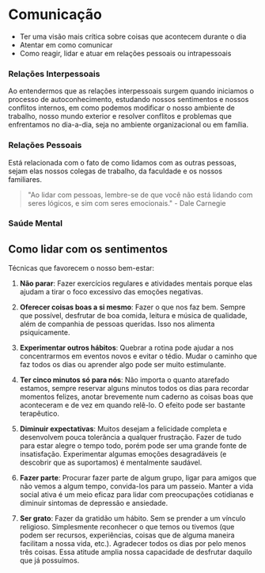# Comunicação

* Ter uma visão mais crítica sobre coisas que acontecem durante o dia
* Atentar em como comunicar
* Como reagir, lidar e atuar em relações pessoais ou intrapessoais

### Relações Interpessoais

Ao entendermos que as relações interpessoais surgem quando iniciamos o processo de autoconhecimento, estudando nossos sentimentos e nossos conflitos internos, em como podemos modificar o nosso ambiente de trabalho, nosso mundo exterior e resolver conflitos e problemas que enfrentamos no dia-a-dia, seja no ambiente organizacional ou em família.

### Relações Pessoais

Está relacionada com o fato de como lidamos com as outras pessoas, sejam elas nossos colegas de trabalho, da faculdade e os nossos familiares.

>"Ao lidar com pessoas, lembre-se de que você não está lidando com seres lógicos, e sim com seres emocionais." - Dale Carnegie

### Saúde Mental


## Como lidar com os sentimentos

Técnicas que favorecem o nosso bem-estar:

1. __Não parar__: Fazer exercícios regulares e atividades mentais porque elas ajudam a tirar o foco excessivo das emoções negativas.

2. __Oferecer coisas boas a si mesmo__: Fazer o que nos faz bem. Sempre que possível, desfrutar de boa comida, leitura e música de qualidade, além de companhia de pessoas queridas. Isso nos alimenta psiquicamente.

3. __Experimentar outros hábitos__: Quebrar a rotina pode ajudar a nos concentrarmos em eventos novos e evitar o tédio. Mudar o caminho que faz todos os dias ou aprender algo pode ser muito estimulante.

4) __Ter cinco minutos só para nós__: Não importa o quanto atarefado estamos, sempre reservar alguns minutos todos os dias para recordar momentos felizes, anotar brevemente num caderno as coisas boas que aconteceram e de vez em quando relê-lo. O efeito pode ser bastante terapêutico.

5) __Diminuir expectativas__: Muitos desejam a felicidade completa e desenvolvem pouca tolerância a qualquer frustração. Fazer de tudo para estar alegre o tempo todo, porém pode ser uma grande fonte de insatisfação. Experimentar algumas emoções desagradáveis (e descobrir que as suportamos) é mentalmente saudável.

6) __Fazer parte__: Procurar fazer parte de algum grupo, ligar para amigos que não vemos a algum tempo, convida-los para um passeio. Manter a vida social ativa é um meio eficaz para lidar com preocupações cotidianas e diminuir sintomas de depressão e ansiedade.

7) __Ser grato__: Fazer da gratidão um hábito. Sem se prender a um vínculo religioso. Simplesmente reconhecer o que temos ou tivemos (que podem ser recursos, experiências, coisas que de alguma maneira facilitam a nossa vida, etc.). Agradecer todos os dias por pelo menos três coisas. Essa atitude amplia nossa capacidade de desfrutar daquilo que já possuímos.